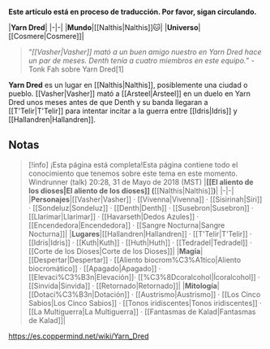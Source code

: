 **Este artículo está en proceso de traducción. Por favor, sigan circulando.**


|**Yarn Dred**|
|-|-|
|**Mundo**|[[Nalthis\|Nalthis]]🐱︎|
|**Universo**|[[Cosmere\|Cosmere]]|

>“*[[Vasher\|Vasher]] mató a un buen amigo nuestro en Yarn Dred hace un par de meses. Denth tenía a cuatro miembros en este equipo.*”
\-Tonk Fah sobre Yarn Dred[1]


**Yarn Dred** es un lugar en [[Nalthis\|Nalthis]], posiblemente una ciudad o pueblo.
[[Vasher\|Vasher]] mató a [[Arsteel\|Arsteel]] en un duelo en Yarn Dred unos meses antes de que Denth y su banda llegaran a [[T'Telir\|T'Telir]] para intentar incitar a la guerra entre [[Idris\|Idris]] y [[Hallandren\|Hallandren]].

## Notas

> [!info] ¡Esta página está completa!Esta página contiene todo el conocimiento que tenemos sobre este tema en este momento.
Windrunner (talk) 20:28, 31 de Mayo de 2018 (MST)
|**[[El aliento de los dioses\|El aliento de los dioses]] (**[[Nalthis\|Nalthis]]**)**|
|-|-|
|**Personajes**|[[Vasher\|Vasher]] · [[Vivenna\|Vivenna]] · [[Sisirinah\|Siri]] · [[Sondeluz\|Sondeluz]] · [[Denth\|Denth]] · [[Susebron\|Susebron]] · [[Llarimar\|Llarimar]] · [[Havarseth\|Dedos Azules]] · [[Encendedora\|Encendedora]] · [[Sangre Nocturna\|Sangre Nocturna]]|
|**Lugares**|[[Hallandren\|Hallandren]] · [[T'Telir\|T'Telir]] · [[Idris\|Idris]] · [[Kuth\|Kuth]] · [[Huth\|Huth]] · [[Tedradel\|Tedradel]] · [[Corte de los Dioses\|Corte de los Dioses]]|
|**Magia**|[[Despertar\|Despertar]] · [[Aliento biocrom%C3%A1tico\|Aliento biocromático]] · [[Apagado\|Apagado]] · [[Elevaci%C3%B3n\|Elevación]]· [[%C3%8Dcoralcohol\|Ícoralcohol]] · [[Sinvida\|Sinvida]] · [[Retornado\|Retornado]]|
|**Mitología**|[[Dotaci%C3%B3n\|Dotación]] · [[Austrismo\|Austrismo]] · [[Los Cinco Sabios\|Los Cinco Sabios]] · [[Tonos iridiscentes\|Tonos iridiscentes]] · [[La Multiguerra\|La Multiguerra]] · [[Fantasmas de Kalad\|Fantasmas de Kalad]]|



https://es.coppermind.net/wiki/Yarn_Dred
